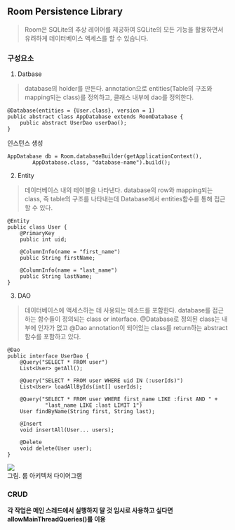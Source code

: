 ## Room Persistence Library

> Room은 SQLite의 추상 레이어를 제공하여 SQLite의 모든 기능을 활용하면서 유려하게 데이터베이스 액세스를 할 수 있습니다.

### 구성요소
1. Datbase<br>
> database의 holder를 만든다. annotation으로 entities(Table의 구조와 mapping되는 class)를 정의하고, 클래스 내부에 dao를 정의한다.

```
@Database(entities = {User.class}, version = 1)
public abstract class AppDatabase extends RoomDatabase {
    public abstract UserDao userDao();
}
```

인스턴스 생성
```
AppDatabase db = Room.databaseBuilder(getApplicationContext(),
        AppDatabase.class, "database-name").build();
```

2. Entity<br>
> 데이터베이스 내의 테이블을 나타낸다.
database의 row와 mapping되는 class, 즉 table의 구조를 나타내는데  Database에서 entities함수를 통해 접근할 수 있다.

```
@Entity
public class User {
    @PrimaryKey
    public int uid;

    @ColumnInfo(name = "first_name")
    public String firstName;

    @ColumnInfo(name = "last_name")
    public String lastName;
}
```

3. DAO<br>
> 데이터베이스에 액세스하는 데 사용되는 메소드를 포함한다.
database를 접근하는 함수들이 정의되는 class or interface.
@Database로 정의된 class는 내부에 인자가 없고 @Dao annotation이 되어있는 class를 return하는 abstract 함수를 포함하고 있다.

```
@Dao
public interface UserDao {
    @Query("SELECT * FROM user")
    List<User> getAll();

    @Query("SELECT * FROM user WHERE uid IN (:userIds)")
    List<User> loadAllByIds(int[] userIds);

    @Query("SELECT * FROM user WHERE first_name LIKE :first AND " +
            "last_name LIKE :last LIMIT 1")
    User findByName(String first, String last);

    @Insert
    void insertAll(User... users);

    @Delete
    void delete(User user);
}
```

![](https://developer.android.com/images/training/data-storage/room_architecture.png)<br>
그림. 룸 아키텍처 다이어그램

### CRUD
**각 작업은 메인 스레드에서 실행하지 말 것
임시로 사용하고 싶다면 allowMainThreadQueries()를 이용**

